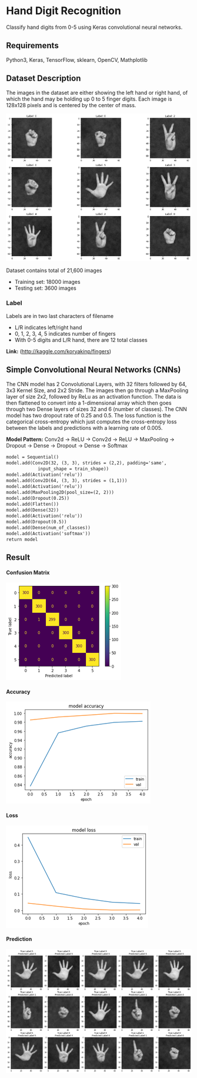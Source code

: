 # Hand Digit Recognition
Classify hand digits from 0-5 using Keras convolutional neural networks.  


## Requirements
Python3, Keras, TensorFlow, sklearn, OpenCV, Mathplotlib 


## Dataset Description
The images in the dataset are either showing the left hand or right hand, of which the hand may be holding up 0 to 5 finger digits. Each image is 128x128 pixels and is centered by the center of mass.

![Fingers Dataset](https://github.com/ShoRaj-mDr/Hand_Digit_Recognition/blob/master/images/Fingers%20Dataset.png)

Dataset contains total of 21,600 images
- Training set: 18000 images
- Testing set: 3600 images

### Label 
Labels are in two last characters of filename 
- L/R indicates left/right hand
- 0, 1, 2, 3, 4, 5 indicates number of fingers 
- With 0-5 digits and L/R hand, there are 12 total classes 

__Link:__   (http://kaggle.com/koryakinp/fingers)


## Simple Convolutional Neural Networks (CNNs)
The CNN model has 2 Convolutional Layers, with 32 filters followed by 64, 3x3 Kernel Size, and 2x2 Stride. The images then go through a MaxPooling layer of size 2x2, followed by ReLu as an activation function. The data is then flattened to convert into a 1-dimensional array which then goes through two Dense layers of sizes 32 and 6 (number of classes). The CNN model has two dropout rate of 0.25 and 0.5. The loss function is the categorical cross-entropy which just computes the cross-entropy loss between the labels and predictions with a learning rate of 0.005. 

__Model Pattern:__ 
Conv2d -> ReLU -> Conv2d -> ReLU -> MaxPooling -> Dropout -> Dense ->  Dropout -> Dense -> Softmax

```
model = Sequential()
model.add(Conv2D(32, (3, 3), strides = (2,2), padding='same',
            input_shape = train_shape))
model.add(Activation('relu'))
model.add(Conv2D(64, (3, 3), strides = (1,1)))
model.add(Activation('relu'))
model.add(MaxPooling2D(pool_size=(2, 2)))
model.add(Dropout(0.25))
model.add(Flatten())
model.add(Dense(32))
model.add(Activation('relu'))
model.add(Dropout(0.5))
model.add(Dense(num_of_classes))
model.add(Activation('softmax'))
return model
```


## Result
#### Confusion Matrix
![confusion_matrix](https://github.com/ShoRaj-mDr/Hand_Digit_Recognition/blob/master/images/confusion_matrix.png)

#### Accuracy
![Accuracy](https://github.com/ShoRaj-mDr/Hand_Digit_Recognition/blob/master/images/accuracy.png)

#### Loss
![Loss](https://github.com/ShoRaj-mDr/Hand_Digit_Recognition/blob/master/images/loss.png)

#### Prediction
![Prediction](https://github.com/ShoRaj-mDr/Hand_Digit_Recognition/blob/master/images/prediction.png)

